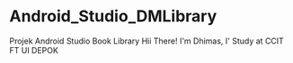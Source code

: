 # Android_Studio_DMLibrary
Projek Android Studio Book Library
Hii There!
I'm Dhimas, I' Study at CCIT FT UI DEPOK
